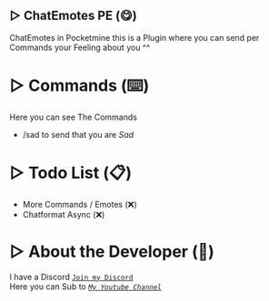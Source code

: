 ## ▷ ChatEmotes PE (😋)
ChatEmotes in Pocketmine
this is a Plugin where you can send per Commands your Feeling about you ^^

# ▷ Commands (⌨️)
Here you can see The Commands
- /sad to send that you are *Sad*

# ▷ Todo List (📋)
- More Commands / Emotes (❌)
- Chatformat Async (❌)

# ▷ About the Developer (🤖)
I have a Discord [``Join my Discord``](https://red.serverfarmer.at/discord "Join overhere ^^")<br>
Here you can Sub to [*``My Youtube Channel``*](https://red.serverfarmer.at/youtube "Sub to Me ^^")

